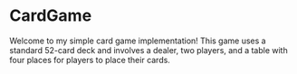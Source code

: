 # CardGame
Welcome to my simple card game implementation! This game uses a standard 52-card deck and involves a dealer, two players, and a table with four places for players to place their cards.

